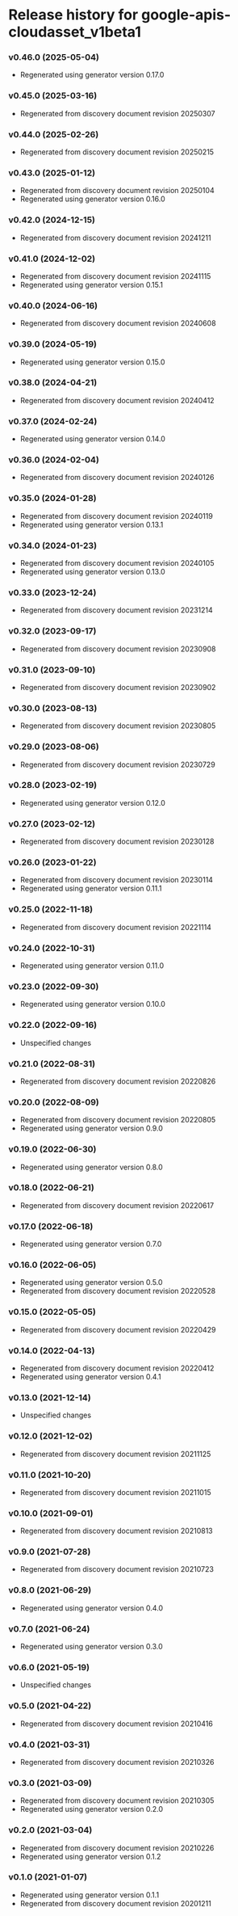 # Release history for google-apis-cloudasset_v1beta1

### v0.46.0 (2025-05-04)

* Regenerated using generator version 0.17.0

### v0.45.0 (2025-03-16)

* Regenerated from discovery document revision 20250307

### v0.44.0 (2025-02-26)

* Regenerated from discovery document revision 20250215

### v0.43.0 (2025-01-12)

* Regenerated from discovery document revision 20250104
* Regenerated using generator version 0.16.0

### v0.42.0 (2024-12-15)

* Regenerated from discovery document revision 20241211

### v0.41.0 (2024-12-02)

* Regenerated from discovery document revision 20241115
* Regenerated using generator version 0.15.1

### v0.40.0 (2024-06-16)

* Regenerated from discovery document revision 20240608

### v0.39.0 (2024-05-19)

* Regenerated using generator version 0.15.0

### v0.38.0 (2024-04-21)

* Regenerated from discovery document revision 20240412

### v0.37.0 (2024-02-24)

* Regenerated using generator version 0.14.0

### v0.36.0 (2024-02-04)

* Regenerated from discovery document revision 20240126

### v0.35.0 (2024-01-28)

* Regenerated from discovery document revision 20240119
* Regenerated using generator version 0.13.1

### v0.34.0 (2024-01-23)

* Regenerated from discovery document revision 20240105
* Regenerated using generator version 0.13.0

### v0.33.0 (2023-12-24)

* Regenerated from discovery document revision 20231214

### v0.32.0 (2023-09-17)

* Regenerated from discovery document revision 20230908

### v0.31.0 (2023-09-10)

* Regenerated from discovery document revision 20230902

### v0.30.0 (2023-08-13)

* Regenerated from discovery document revision 20230805

### v0.29.0 (2023-08-06)

* Regenerated from discovery document revision 20230729

### v0.28.0 (2023-02-19)

* Regenerated using generator version 0.12.0

### v0.27.0 (2023-02-12)

* Regenerated from discovery document revision 20230128

### v0.26.0 (2023-01-22)

* Regenerated from discovery document revision 20230114
* Regenerated using generator version 0.11.1

### v0.25.0 (2022-11-18)

* Regenerated from discovery document revision 20221114

### v0.24.0 (2022-10-31)

* Regenerated using generator version 0.11.0

### v0.23.0 (2022-09-30)

* Regenerated using generator version 0.10.0

### v0.22.0 (2022-09-16)

* Unspecified changes

### v0.21.0 (2022-08-31)

* Regenerated from discovery document revision 20220826

### v0.20.0 (2022-08-09)

* Regenerated from discovery document revision 20220805
* Regenerated using generator version 0.9.0

### v0.19.0 (2022-06-30)

* Regenerated using generator version 0.8.0

### v0.18.0 (2022-06-21)

* Regenerated from discovery document revision 20220617

### v0.17.0 (2022-06-18)

* Regenerated using generator version 0.7.0

### v0.16.0 (2022-06-05)

* Regenerated using generator version 0.5.0
* Regenerated from discovery document revision 20220528

### v0.15.0 (2022-05-05)

* Regenerated from discovery document revision 20220429

### v0.14.0 (2022-04-13)

* Regenerated from discovery document revision 20220412
* Regenerated using generator version 0.4.1

### v0.13.0 (2021-12-14)

* Unspecified changes

### v0.12.0 (2021-12-02)

* Regenerated from discovery document revision 20211125

### v0.11.0 (2021-10-20)

* Regenerated from discovery document revision 20211015

### v0.10.0 (2021-09-01)

* Regenerated from discovery document revision 20210813

### v0.9.0 (2021-07-28)

* Regenerated from discovery document revision 20210723

### v0.8.0 (2021-06-29)

* Regenerated using generator version 0.4.0

### v0.7.0 (2021-06-24)

* Regenerated using generator version 0.3.0

### v0.6.0 (2021-05-19)

* Unspecified changes

### v0.5.0 (2021-04-22)

* Regenerated from discovery document revision 20210416

### v0.4.0 (2021-03-31)

* Regenerated from discovery document revision 20210326

### v0.3.0 (2021-03-09)

* Regenerated from discovery document revision 20210305
* Regenerated using generator version 0.2.0

### v0.2.0 (2021-03-04)

* Regenerated from discovery document revision 20210226
* Regenerated using generator version 0.1.2

### v0.1.0 (2021-01-07)

* Regenerated using generator version 0.1.1
* Regenerated from discovery document revision 20201211

